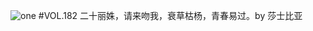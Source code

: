 ![one](http://image.wufazhuce.com/Fh9EV793i9lBhco7q7wex1ELA8rG)
#VOL.182
二十丽姝，请来吻我，衰草枯杨，青春易过。by 莎士比亚